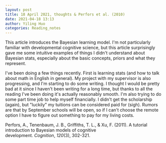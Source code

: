 ```yaml
---
layout: post
title: 18 April 2021, thoughts & Perfors et al. (2010)
date: 2021-04-18 13:13
author: Yiling Huo
categories: Reading_notes
---
```

<!-- wp:paragraph -->
<p>This article introduces the Bayesian learning model. I'm not particularly familiar with developmental cognitive science, but this article surprisingly gave me some intuitive examples of things I didn't understand about Bayesian stats, especially about the basic concepts, priors and what they represent. </p>
<!-- /wp:paragraph -->

<!-- wp:paragraph -->
<p>I've been doing a few things recently. First is learning stats (and how to talk about math in English in general). My project with my supervisor is also progressing, and I'm starting to do some writing. I thought I would be pretty bad at it since I haven't been writing for a long time, but thanks to all the reading I've been doing it's actually reasonably smooth. I'm also trying to do some part time job to help myself financially. I didn't get the scholarship (again), but "luckily" my tuitions can be considered paid for (sigh). Rumors are that by September schools will be open, so if I can't choose the remote option I have to figure out something to pay for my living costs.</p>
<!-- /wp:paragraph -->

<!-- wp:paragraph -->
<p></p>
<!-- /wp:paragraph -->

<!-- wp:paragraph -->
<p>Perfors, A., Tenenbaum, J. B., Griffiths, T. L., &amp; Xu, F. (2011). A tutorial introduction to Bayesian models of cognitive development. <em>Cognition</em>, <em>120</em>(3), 302-321.</p>
<!-- /wp:paragraph -->
